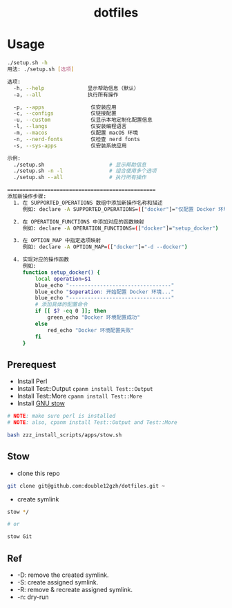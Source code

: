 <h1 align="center">
    dotfiles
</h1>

# Usage

```bash
./setup.sh -h
用法: ./setup.sh [选项]

选项:
  -h, --help              显示帮助信息（默认）
  -a, --all               执行所有操作

  -p, --apps               仅安装应用
  -c, --configs            仅链接配置
  -u, --custom             仅显示本地定制化配置信息
  -l, --langs              仅安装编程语言
  -m, --macos              仅配置 macOS 环境
  -n, --nerd-fonts         仅检查 nerd fonts
  -s, --sys-apps           仅安装系统应用

示例:
  ./setup.sh                     # 显示帮助信息
  ./setup.sh -n -l               # 组合使用多个选项
  ./setup.sh --all               # 执行所有操作

================================================
添加新操作步骤:
  1. 在 SUPPORTED_OPERATIONS 数组中添加新操作名称和描述
     例如: declare -A SUPPORTED_OPERATIONS=(["docker"]="仅配置 Docker 环境")

  2. 在 OPERATION_FUNCTIONS 中添加对应的函数映射
     例如: declare -A OPERATION_FUNCTIONS=(["docker"]="setup_docker")

  3. 在 OPTION_MAP 中指定选项映射
     例如: declare -A OPTION_MAP=(["docker"]="-d --docker")

  4. 实现对应的操作函数
     例如:
     function setup_docker() {
         local operation=$1
         blue_echo "---------------------------------"
         blue_echo "$operation: 开始配置 Docker 环境..."
         blue_echo "---------------------------------"
         # 添加具体的配置命令
         if [[ $? -eq 0 ]]; then
             green_echo "Docker 环境配置成功"
         else
             red_echo "Docker 环境配置失败"
         fi
     }
```

## Prerequest

- Install Perl
- Install Test::Output `cpanm install Test::Output`
- Install Test::More `cpanm install Test::More`
- Install [GNU stow](https://www.gnu.org/software/stow/)

```bash
# NOTE: make sure perl is installed
# NOTE: also, cpanm install Test::Output and Test::More

bash zzz_install_scripts/apps/stow.sh
```

## Stow

- clone this repo

```bash
git clone git@github.com:double12gzh/dotfiles.git ~
```

- create symlink

```bash
stow */

# or

stow Git
```

## Ref

- -D: remove the created symlink.
- -S: create assigned symlink.
- -R: remove & recreate assigned symlink.
- -n: dry-run
